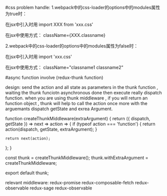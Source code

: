 #css problem handle:
1.webpack中的css-loader的options中的modules属性为true时：

在jsx中引入时用 import XXX from 'xxx.css'

在jsx中使用方式： className={XXX.classname}

2.webpack中的css-loader的options中的modules属性为false时：

在jsx中引入时用 import 'xxx.css'

在jsx中使用方式： className="classname1 classname2"

#async function involve (redux-thunk function)

design: send the action and all state as parameters in the thunk function , waiting the thunk funciotn asynchronous done then execute really dispatch function.
when you are using thunk middleware , if you will return an function object , thunk will help to call the action once more with the arguemants dispatch  getState and exrea Argument.

function createThunkMiddleware(extraArgument) {
  return ({ dispatch, getState }) => next => action => {
    if (typeof action === 'function') {
      return action(dispatch, getState, extraArgument);
    }

    return next(action);
  };
}

const thunk = createThunkMiddleware();
thunk.withExtraArgument = createThunkMiddleware;

export default thunk;

relevant middleware:  redux-promise redux-composable-fetch redux-observable redux-sage redux-observable